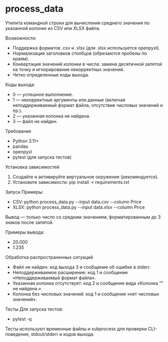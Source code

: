 # process_data

Утилита командной строки для вычисления среднего значения по указанной колонке из CSV или XLSX файла.

Возможности:
- Поддержка форматов .csv и .xlsx (для .xlsx используется openpyxl).
- Нормализация заголовков столбцов (обрезаются пробелы по краям).
- Конвертация значений колонки в числа: замена десятичной запятой на точку и игнорирование некорректных значений.
- Четко определенные коды выхода.

Коды выхода:
- 0 — успешное выполнение.
- 1 — некорректные аргументы или данные (включая неподдерживаемый формат файла, отсутствие числовых значений и пр.).
- 2 — указанная колонка не найдена.
- 3 — файл не найден.

Требования
- Python 3.11+
- pandas
- openpyxl
- pytest (для запуска тестов)

Установка зависимостей
1. Создайте и активируйте виртуальное окружение (рекомендуется).
2. Установите зависимости:
   pip install -r requirements.txt

Запуск
Примеры:
- CSV:
  python process_data.py --input data.csv --column Price
- XLSX:
  python process_data.py --input data.xlsx --column Price

Вывод — только число со средним значением, форматированным до 3 знаков после запятой.

Примеры вывода:
- 20.000
- 1.235

Обработка распространенных ситуаций
- Файл не найден: код выхода 3 и сообщение об ошибке в stderr.
- Неподдерживаемое расширение: код 1 и сообщение «Неподдерживаемый формат файла».
- Указанная колонка отсутствует: код 2 и сообщение вида «Колонка "<name>" не найдена.»
- Колонка без числовых значений: код 1 и сообщение «нет числовых значений».

Тесты
Для запуска тестов:
- pytest -q

Тесты используют временные файлы и subprocess для проверки CLI-поведения, stdout/stderr и кодов выхода.
